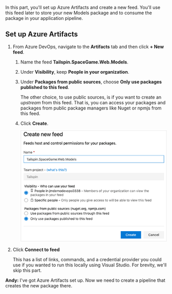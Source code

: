 In this part, you'll set up Azure Artifacts and create a new feed. You'll use this feed later to store your new Models package and to consume the package in your application pipeline.

## Set up Azure Artifacts

1. From Azure DevOps, navigate to the **Artifacts** tab and then click **+ New feed**.
    1. Name the feed **Tailspin.SpaceGame.Web.Models**.
    1. Under **Visibility**, keep **People in your organization**.
    1. Under **Packages from public sources**, choose **Only use packages published to this feed**.

        The other choice, to use public sources, is if you want to create an *upstream* from this feed. That is, you can access your packages and packages from public package managers like Nuget or npmjs from this feed.

    1. Click **Create**.

        ![Dialog of feed setup](../media/4-setup-azure-artifacts-feed.png)

1. Click **Connect to feed**

    This has a list of links, commands, and a credential provider you could use if you wanted to run this locally using Visual Studio. For brevity, we'll skip this part.

**Andy:** I've got Azure Artifacts set up. Now we need to create a pipeline that creates the new package there.

